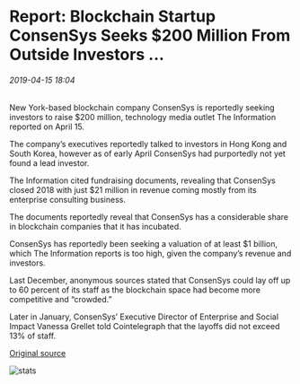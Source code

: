 # Report: Blockchain Startup ConsenSys Seeks $200 Million From Outside Investors ...

###### 2019-04-15 18:04

New York-based blockchain company ConsenSys is reportedly seeking investors to raise $200 million, technology media outlet The Information reported on April 15.

The company’s executives reportedly talked to investors in Hong Kong and South Korea, however as of early April ConsenSys had purportedly not yet found a lead investor.

The Information cited fundraising documents, revealing that ConsenSys closed 2018 with just $21 million in revenue coming mostly from its enterprise consulting business.

The documents reportedly reveal that ConsenSys has a considerable share in blockchain companies that it has incubated.

ConsenSys has reportedly been seeking a valuation of at least $1 billion, which The Information reports is too high, given the company’s revenue and investors.

Last December, anonymous sources stated that ConsenSys could lay off up to 60 percent of its staff as the blockchain space had become more competitive and “crowded.”

Later in January, ConsenSys’ Executive Director of Enterprise and Social Impact Vanessa Grellet told Cointelegraph that the layoffs did not exceed 13% of staff.

[Original source](https://cointelegraph.com/news/report-blockchain-startup-consensys-seeks-200-million-from-outside-investors)

![stats](https://c.statcounter.com/11760860/0/a89fa40b/1/ "stats")